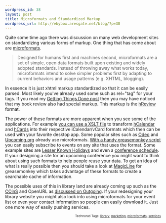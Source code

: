 ```yaml
--- 
wordpress_id: 38
layout: post
title: Microformats and Standardized Markup
wordpress_url: http://ebybox.aresgate.net/blog/?p=38
---
```

<p>Quite some time ago there was discussion on many web development sites on standardizing various forms of markup. One thing that has come about are <a href="http://microformats.org">microformats</a>.</p>

<blockquote>Designed for humans first and machines second, microformats are a set of simple, open data formats built upon existing and widely adopted standards. Instead of throwing away what works today, microformats intend to solve simpler problems first by adapting to current behaviors and usage patterns (e.g. XHTML, blogging).</blockquote>

<p>In essence it is just xhtml markup standardized so that it can be easily parsed. Most likely you've already used some such as rel="tag" for your tags. If you read my <a href="http://ebybox.aresgate.net/blog/archives/getting-things-done/">Getting Things Done post</a> then you may have noticed that my book review also had special markup. This markup is the <a href="http://microformats.org/wiki/hreview">hReview</a> format.</p>

<p>The power of these formats are more apparent when you see some of the applications. For example <a href="http://suda.co.uk/projects/X2V/">you can use a XSLT file</a> to transform <a href="http://microformats.org/wiki/hcalendar">hCalendar</a> and <a href="http://microformats.org/wiki/hcard">hCards</a> into their respective iCalendar/vCard formats which then can be used with your favorite desktop app. Some popular sites such as <a href="http://odeo.com">Odeo</a> and <a href="http://upcoming.org">Upcoming.org</a> already use microformats. <a href="http://george.hotelling.net/90percent/geekery/greasemonkey_and_microformats.php">With a handy greasemonkey script</a> you can easily subscribe to events on any site that uses the format. Some example sites are <a href="http://suda.co.uk/projects/holidays/">Lesser Known Holidays</a> and even a <a href="http://homepage.mac.com/kevinmarks/gnomecal.html">conference schedule</a>. If your designing a site for an upcoming conference you might want to think about using such formats to help people reuse your data. To get an idea of what is really possible then you should take a look at <a href="http://www.mozdev.org/pipermail/greasemonkey/2005-August/004738.html">MagicLine</a> for greasemonkey which takes advantage of these formats to create a searchable cache of information.</p>

<p>The possible uses of this in library land are already coming up such as the <a href="http://ocoins.info/">COinS</a> and OpenURL as <a href="http://outgoing.typepad.com/outgoing/2005/07/microformats_an.html">discussed on Outgoing</a>. If your redesigning your library website you might also look into using microformats for your event list or even your contact information so people can easily download it. Just one more way of easily pushing services.</p>





<!-- technorati tags start --><p style="text-align:right;font-size:10px;">Technorati Tags: <a href="http://technorati.com/tag/library" rel="tag">library</a>, <a href="http://technorati.com/tag/marketing" rel="tag">marketing</a>, <a href="http://technorati.com/tag/microformats" rel="tag">microformats</a>, <a href="http://technorati.com/tag/services" rel="tag">services</a></p><!-- technorati tags end -->
